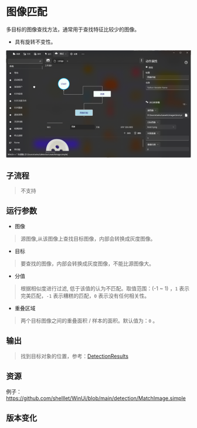 # 图像匹配 
多目标的图像查找方法，通常用于查找特征比较少的图像。

*  具有旋转不变性。

![MatchImage](./images/10.png ':size=90%')

## 子流程
> 不支持

## 运行参数

* 图像
> 源图像,从该图像上查找目标图像，内部会转换成灰度图像。

* 目标
>   要查找的图像，内部会转换成灰度图像，不能比源图像大。

* 分值
>   根据相似度进行过滤, 低于该值的认为不匹配。取值范围：(-1 ~ 1) ，`1` 表示完美匹配，`-1` 表示糟糕的匹配，`0` 表示没有任何相关性。

* 重叠区域
> 两个目标图像之间的重叠面积 / 样本的面积。默认值为：`0` 。

## 输出

> 找到目标对象的位置，参考：[DetectionResults](./types/DetectionResult.md)
    
## 资源

例子：https://github.com/shelllet/WinUi/blob/main/detection/MatchImage.simple



## 版本变化

